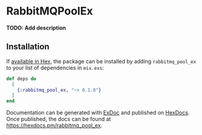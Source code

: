 # RabbitMQPoolEx

**TODO: Add description**

## Installation

If [available in Hex](https://hex.pm/docs/publish), the package can be installed
by adding `rabbitmq_pool_ex` to your list of dependencies in `mix.exs`:

```elixir
def deps do
  [
    {:rabbitmq_pool_ex, "~> 0.1.0"}
  ]
end
```

Documentation can be generated with [ExDoc](https://github.com/elixir-lang/ex_doc)
and published on [HexDocs](https://hexdocs.pm). Once published, the docs can
be found at <https://hexdocs.pm/rabbitmq_pool_ex>.

